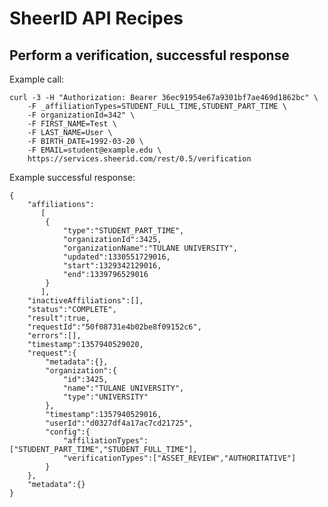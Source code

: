 SheerID API Recipes
===================

Perform a verification, successful response
------------------------------------

Example call:

    curl -3 -H "Authorization: Bearer 36ec91954e67a9301bf7ae469d1862bc" \
        -F _affiliationTypes=STUDENT_FULL_TIME,STUDENT_PART_TIME \
        -F organizationId=342" \
        -F FIRST_NAME=Test \
        -F LAST_NAME=User \
        -F BIRTH_DATE=1992-03-20 \
        -F EMAIL=student@example.edu \
        https://services.sheerid.com/rest/0.5/verification

Example successful response:

    {
        "affiliations":
           [
            {
                "type":"STUDENT_PART_TIME",
                "organizationId":3425,
                "organizationName":"TULANE UNIVERSITY",
                "updated":1330551729016,
                "start":1329342129016,
                "end":1339796529016
            }
           ],
        "inactiveAffiliations":[],
        "status":"COMPLETE",
        "result":true,
        "requestId":"50f08731e4b02be8f09152c6",
        "errors":[],
        "timestamp":1357940529020,
        "request":{
            "metadata":{},
            "organization":{
                "id":3425,
                "name":"TULANE UNIVERSITY",
                "type":"UNIVERSITY"
            },
            "timestamp":1357940529016,
            "userId":"d0327df4a17ac7cd21725",
            "config":{
                "affiliationTypes":["STUDENT_PART_TIME","STUDENT_FULL_TIME"],
                "verificationTypes":["ASSET_REVIEW","AUTHORITATIVE"]
            }
        },
        "metadata":{}
    }
